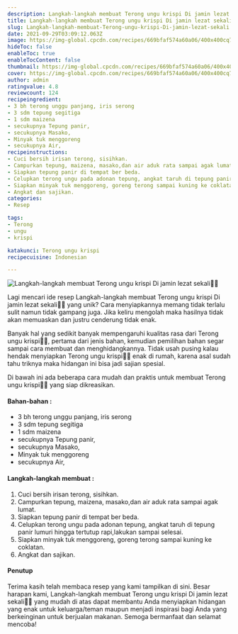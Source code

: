 ```yaml
---
description: Langkah-langkah membuat Terong ungu krispi Di jamin lezat sekali"
title: Langkah-langkah membuat Terong ungu krispi Di jamin lezat sekali
slug: Langkah-langkah-membuat-Terong-ungu-krispi-Di-jamin-lezat-sekali
date: 2021-09-29T03:09:12.063Z
image: https://img-global.cpcdn.com/recipes/669bfaf574a60a06/400x400cq70/photo.jpg
hideToc: false
enableToc: true
enableTocContent: false
thumbnail: https://img-global.cpcdn.com/recipes/669bfaf574a60a06/400x400cq70/photo.jpg
cover: https://img-global.cpcdn.com/recipes/669bfaf574a60a06/400x400cq70/photo.jpg
author: admin
ratingvalue: 4.8
reviewcount: 124
recipeingredient:
- 3 bh terong unggu panjang, iris serong
- 3 sdm tepung segitiga
- 1 sdm maizena
- secukupnya Tepung panir,
- secukupnya Masako,
- Minyak tuk menggoreng
- secukupnya Air,
recipeinstructions:
- Cuci bersih irisan terong, sisihkan.
- Campurkan tepung, maizena, masako,dan air aduk rata sampai agak lumat.
- Siapkan tepung panir di tempat ber beda.
- Celupkan terong ungu pada adonan tepung, angkat taruh di tepung panir lumuri hingga tertutup rapi,lakukan sampai selesai.
- Siapkan minyak tuk menggoreng, goreng terong sampai kuning ke coklatan.
- Angkat dan sajikan.
categories:
- Resep

tags:
- Terong
- ungu
- krispi

katakunci: Terong ungu krispi
recipecuisine: Indonesian

---
```


![Langkah-langkah membuat Terong ungu krispi Di jamin lezat sekali👩‍🍳](https://img-global.cpcdn.com/recipes/669bfaf574a60a06/400x400cq70/photo.jpg)

Lagi mencari ide resep Langkah-langkah membuat Terong ungu krispi Di jamin lezat sekali👩‍🍳 yang unik? Cara menyiapkannya memang tidak terlalu sulit namun tidak gampang juga. Jika keliru mengolah maka hasilnya tidak akan memuaskan dan justru cenderung tidak enak.

Banyak hal yang sedikit banyak mempengaruhi kualitas rasa dari Terong ungu krispi👩‍🍳, pertama dari jenis bahan, kemudian pemilihan bahan segar sampai cara membuat dan menghidangkannya. Tidak usah pusing kalau hendak menyiapkan Terong ungu krispi👩‍🍳 enak di rumah, karena asal sudah tahu triknya maka hidangan ini bisa jadi sajian spesial.

Di bawah ini ada beberapa cara mudah dan praktis untuk membuat Terong ungu krispi👩‍🍳 yang siap dikreasikan.

<!--inarticleads1-->

#### Bahan-bahan :

- 3 bh terong unggu panjang, iris serong
- 3 sdm tepung segitiga
- 1 sdm maizena
- secukupnya Tepung panir,
- secukupnya Masako,
- Minyak tuk menggoreng
- secukupnya Air,

<!--inarticleads2-->

#### Langkah-langkah membuat :

1. Cuci bersih irisan terong, sisihkan.
1. Campurkan tepung, maizena, masako,dan air aduk rata sampai agak lumat.
1. Siapkan tepung panir di tempat ber beda.
1. Celupkan terong ungu pada adonan tepung, angkat taruh di tepung panir lumuri hingga tertutup rapi,lakukan sampai selesai.
1. Siapkan minyak tuk menggoreng, goreng terong sampai kuning ke coklatan.
1. Angkat dan sajikan.

#### Penutup

Terima kasih telah membaca resep yang kami tampilkan di sini. Besar harapan kami, Langkah-langkah membuat Terong ungu krispi Di jamin lezat sekali👩‍🍳 yang mudah di atas dapat membantu Anda menyiapkan hidangan yang enak untuk keluarga/teman maupun menjadi inspirasi bagi Anda yang berkeinginan untuk berjualan makanan. Semoga bermanfaat dan selamat mencoba!